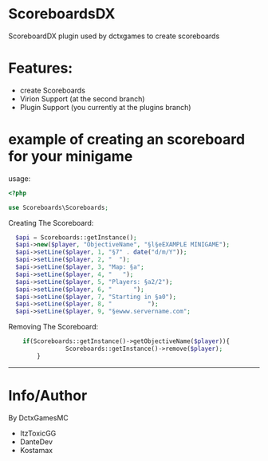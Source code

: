 # ScoreboardsDX
ScoreboardDX plugin used by dctxgames to create scoreboards
# Features:
- create Scoreboards
- Virion Support (at the second branch)
- Plugin Support (you currently at the plugins branch)
# example of creating an scoreboard for your minigame
usage:
```php
<?php

use Scoreboards\Scoreboards;
```
Creating The Scoreboard:
```php
  $api = Scoreboards::getInstance();
  $api->new($player, "ObjectiveName", "§l§eEXAMPLE MINIGAME");
  $api->setLine($player, 1, "§7" . date("d/m/Y"));
  $api->setLine($player, 2, "  ");
  $api->setLine($player, 3, "Map: §a";
  $api->setLine($player, 4, "   ");
  $api->setLine($player, 5, "Players: §a2/2");
  $api->setLine($player, 6, "      ");
  $api->setLine($player, 7, "Starting in §a0");
  $api->setLine($player, 8, "          ");
  $api->setLine($player, 9, "§ewww.servername.com";
```
Removing The Scoreboard:
```php
    if(Scoreboards::getInstance()->getObjectiveName($player)){
				Scoreboards::getInstance()->remove($player);
		}
```
-----------
# Info/Author
By DctxGamesMC
- ItzToxicGG
- DanteDev
- Kostamax
